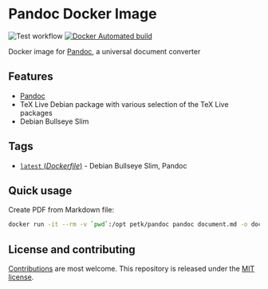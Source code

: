 # Pandoc Docker Image

![Test workflow](https://github.com/petk/docker-pandoc/actions/workflows/test.yaml/badge.svg)
[![Docker Automated build](https://img.shields.io/docker/automated/petk/pandoc.svg)](https://hub.docker.com/r/petk/pandoc/)

Docker image for [Pandoc](http://pandoc.org/), a universal document converter

## Features

* [Pandoc](http://pandoc.org/)
* TeX Live Debian package with various selection of the TeX Live packages
* Debian Bullseye Slim

## Tags

* [`latest` (*Dockerfile*)](https://github.com/petk/docker-pandoc/tree/main/Dockerfile) - Debian Bullseye Slim, Pandoc

## Quick usage

Create PDF from Markdown file:

```sh
docker run -it --rm -v `pwd`:/opt petk/pandoc pandoc document.md -o document.pdf
```

## License and contributing

[Contributions](https://github.com/petk/docker-pandoc/blob/main/CONTRIBUTING.md) are most welcome. This repository is released under the [MIT license](https://github.com/petk/docker-pandoc/blob/main/LICENSE).
